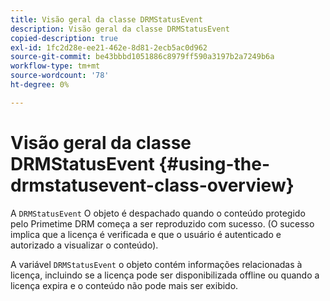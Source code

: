 ```yaml
---
title: Visão geral da classe DRMStatusEvent
description: Visão geral da classe DRMStatusEvent
copied-description: true
exl-id: 1fc2d28e-ee21-462e-8d81-2ecb5ac0d962
source-git-commit: be43bbbd1051886c8979ff590a3197b2a7249b6a
workflow-type: tm+mt
source-wordcount: '78'
ht-degree: 0%

---
```


# Visão geral da classe DRMStatusEvent {#using-the-drmstatusevent-class-overview}

A `DRMStatusEvent` O objeto é despachado quando o conteúdo protegido pelo Primetime DRM começa a ser reproduzido com sucesso. (O sucesso implica que a licença é verificada e que o usuário é autenticado e autorizado a visualizar o conteúdo).

A variável `DRMStatusEvent` o objeto contém informações relacionadas à licença, incluindo se a licença pode ser disponibilizada offline ou quando a licença expira e o conteúdo não pode mais ser exibido.
